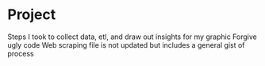 # Project
Steps I took to collect data, etl, and draw out insights for my graphic
Forgive ugly code
Web scraping file is not updated but includes a general gist of process
